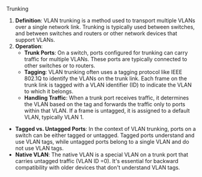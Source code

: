 Trunking
1. **Definition**: VLAN trunking is a method used to transport multiple VLANs over a single network link. Trunking is typically used between switches, and between switches and routers or other network devices that support VLANs.
2. **Operation**:
    - **Trunk Ports**: On a switch, ports configured for trunking can carry traffic for multiple VLANs. These ports are typically connected to other switches or to routers.
    - **Tagging**: VLAN trunking often uses a tagging protocol like IEEE 802.1Q to identify the VLANs on the trunk link. Each frame on the trunk link is tagged with a VLAN identifier (ID) to indicate the VLAN to which it belongs.
    - **Handling Traffic**: When a trunk port receives traffic, it determines the VLAN based on the tag and forwards the traffic only to ports within that VLAN. If a frame is untagged, it is assigned to a default VLAN, typically VLAN 1.

- **Tagged vs. Untagged Ports**: In the context of VLAN trunking, ports on a switch can be either tagged or untagged. Tagged ports understand and use VLAN tags, while untagged ports belong to a single VLAN and do not use VLAN tags.
- **Native VLAN**: The native VLAN is a special VLAN on a trunk port that carries untagged traffic (VLAN ID =0). It's essential for backward compatibility with older devices that don't understand VLAN tags.
